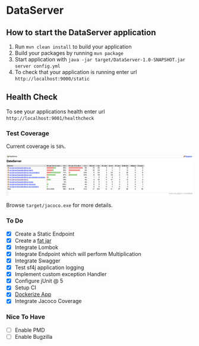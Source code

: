 # DataServer

How to start the DataServer application
---

1. Run `mvn clean install` to build your application
1. Build your packages by running `mvn package`
1. Start application with `java -jar target/DataServer-1.0-SNAPSHOT.jar server config.yml`
1. To check that your application is running enter url `http://localhost:9000/static`

## Health Check


To see your applications health enter url `http://localhost:9001/healthcheck`

### Test Coverage
Current coverage is `58%`. 

![Coverage](coverage.png)

Browse `target/jacoco.exe` for more details.
### To Do
- [x] Create a Static Endpoint
- [x] Create a [fat jar](https://www.baeldung.com/executable-jar-with-maven)
- [x] Integrate Lombok
- [x] Integrate Endpoint which will perform Multiplication
- [x] Integrate Swagger
- [x] Test sf4j application logging
- [x] Implement custom exception Handler
- [x] Configure jUnit @ 5
- [x] Setup CI
- [x] [Dockerize App](https://xebia.com/blog/how-to-dockerize-your-dropwizard-application/)
- [x] Integrate Jacoco Coverage

### Nice To Have
- [ ] Enable PMD
- [ ] Enable Bugzilla  